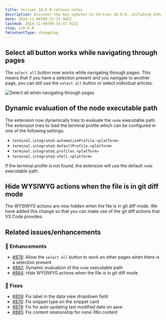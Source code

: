 ```yaml
---
title: Version 10.6.0 release notes
description: Discover the key updates in Version 10.6.0, including enhanced navigation, dynamic node path evaluation, and improved git diff mode functionality.
date: 2024-11-06T09:53:37.985Z
lastmod: 2024-11-06T09:53:47.913Z
slug: v10.6.0
fmContentType: changelog
---
```


## Select all button works while navigating through pages

The `select all` button now works while navigating through pages. This means that if you have a selection present and you navigate to another page, you can still use the `select all` button or select individual articles.

![Select all when navigating through pages](/releases/v10.6.0/select-all.webp)

## Dynamic evaluation of the node executable path

The extension now dynamically tries to evaluate the `node` executable path. The extension tries to load the terminal profile which can be configured in one of the following settings:

- `terminal.integrated.automationProfile.<platform>`
- `terminal.integrated.defaultProfile.<platform>`
- `terminal.integrated.profiles.<platform>`
- `terminal.integrated.shell.<platform>`

If the terminal profile is not found, the extension will use the default `node` executable path.

## Hide WYSIWYG actions when the file is in git diff mode

The WYSIWYG actions are now hidden when the file is in git diff mode. We have added this change so that you can make use of the git diff actions that VS Code provides.

## Related issues/enhancements

### 🎨 Enhancements

- [#878](https://github.com/estruyf/vscode-front-matter/issues/878): Allow the `select all` button to work on other pages when there is a selection present
- [#882](https://github.com/estruyf/vscode-front-matter/issues/882): Dynamic evaluation of the `node` executable path
- [#884](https://github.com/estruyf/vscode-front-matter/issues/884): Hide WYSIWYG actions when the file is in git diff mode

### 🐞 Fixes

- [#859](https://github.com/estruyf/vscode-front-matter/issues/859): Fix label in the data view dropdown field
- [#876](https://github.com/estruyf/vscode-front-matter/issues/876): Fix snippet type on the snippet card
- [#879](https://github.com/estruyf/vscode-front-matter/issues/879): Fix for auto updating last modified date on save
- [#885](https://github.com/estruyf/vscode-front-matter/issues/885): Fix content relationship for none i18n content
